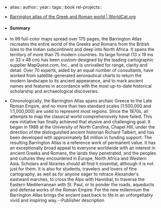 - alias::
  author::
  year::
  tags:: book
  rel-projects::

- [Barrington atlas of the Greek and Roman world | WorldCat.org](https://search.worldcat.org/title/43970336)
- #### Summary
- In 99 full-color maps spread over 175 pages, the Barrington Atlas recreates the entire world of the Greeks and Romans from the British Isles to the Indian subcontinent and deep into North Africa. It spans the territory of more than 75 modern countries. Its large format (13 x 19 ins or 33 x 48 cm) has been custom-designed by the leading cartographic supplier MapQuest.com, Inc., and is unrivalled for range, clarity and detail. Over 70 experts, aided by an equal number of consultants, have worked from satellite-generated aeronautical charts to return the modern landscape to its ancient appearance, and to mark ancient names and features in accordance with the most up-to-date historical scholarship and archaeological discoveries.
- Chronologically, the Barrington Atlas spans archaic Greece to the Late Roman Empire, and no more than two standard scales (1:500,000 and 1:1,000,000) are used to represent most regions. Since the 1870s, all attempts to map the classical world comprehensively have failed. This new initiative has finally achieved that elusive and challenging goal. It began in 1988 at the University of North Carolina, Chapel Hill, under the direction of the distinguished ancient historian Richard Talbert, and has been developed with approximately $4 million in funding support. The resulting Barrington Atlas is a reference work of permanent value. It has an exceptionally broad appeal to everyone worldwide with an interest in ancient Greeks and Romans, the lands they penetrated, and the peoples and cultures they encountered in Europe, North Africa and Western Asia. Scholars and libraries should all find it essential, although it is not just for them. It is also for students, travelers and lovers of fine cartography, as well as for anyone eager to retrace Alexander's eastward marches, to cross the Alps with Hannibal, to traverse the Eastern Mediterranean with St. Paul, or to ponder the roads, aqueducts and defense works of the Roman Empire. For the new millennium the Barrington Atlas brings the ancient past back to life in an unforgettably vivid and inspiring way.--Publisher description

